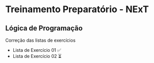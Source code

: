 # Treinamento Preparatório - NExT

## Lógica de Programação
Correção das listas de exercícios

- Lista de Exercício 01 ✅
- Lista de Exercício 02 ⏳
